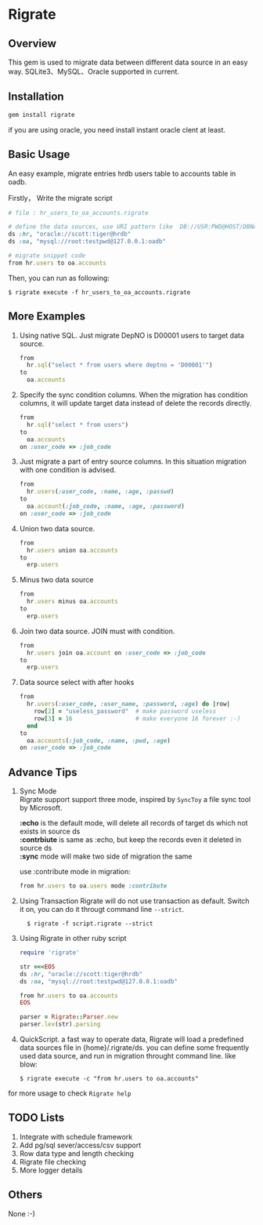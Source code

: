 # Rigrate

## Overview
This gem is used to migrate data between different data source in an easy way. SQLite3、MySQL、Oracle supported in current.  

## Installation
```ruby
gem install rigrate
```  

if you are using oracle, you need install instant oracle clent at least.

## Basic Usage

An easy example, migrate entries hrdb users table to accounts table in oadb.

Firstly， Write the migrate script

```ruby
# file : hr_users_to_oa_accounts.rigrate

# define the data sources, use URI pattern like  DB://USR:PWD@HOST/DBNAME
ds :hr, "oracle://scott:tiger@hrdb" 
ds :oa, "mysql://root:testpwd@127.0.0.1:oadb"

# migrate snippet code
from hr.users to oa.accounts
```

Then, you can run as following:

```shell
$ rigrate execute -f hr_users_to_oa_accounts.rigrate 
```

## More Examples

1. Using native SQL. Just migrate DepNO is D00001 users to target data source.

    ```ruby
    from 
      hr.sql("select * from users where deptno = 'D00001'")
    to
      oa.accounts
    ```

2. Specify the sync condition columns. When the migration has condition columns, it will update target data instead of delete the records directly.

    ```ruby
    from 
      hr.sql("select * from users")
    to
      oa.accounts
    on :user_code => :job_code
    ```

3. Just migrate a part of entry source columns. In this situation migration with one condition is advised.

    ```ruby
    from 
      hr.users(:user_code, :name, :age, :passwd)
    to
      oa.account(:job_code, :name, :age, :password)
    on :user_code => :job_code
    ```
4. Union two data source.

    ```ruby
    from 
      hr.users union oa.accounts 
    to 
      erp.users
    ```
5. Minus two data source

    ```ruby
    from
      hr.users minus oa.accounts
    to
      erp.users
    ```

6. Join two data source. JOIN must with condition.

    ```ruby
    from
      hr.users join oa.account on :user_code => :job_code
    to
      erp.users
    ```
    
7. Data source select with after hooks

    ```ruby
    from
      hr.users(:user_code, :user_name, :password, :age) do |row|
        row[2] = "useless_password"  # make password useless
        row[3] = 16                  # make everyone 16 forever :-)
      end
    to
      oa.accounts(:job_code, :name, :pwd, :age)
    on :user_code => :job_code
    ```

## Advance Tips

1. Sync Mode  
Rigrate support support three mode, inspired by `SyncToy` a file sync tool by Microsoft. 

    **:echo** is the default mode, will delete all records of target ds which not exists in source ds  
    **:contrbiute** is same as :echo, but keep the records even it deleted in source ds  
    **:sync** mode will make two side of migration the same  
    
    use :contribute mode in migration:
    ```ruby
    from hr.users to oa.users mode :contribute
    ```

2. Using Transaction
Rigrate will do not use transaction as default. Switch it on, you can do it througt command line `--strict`.

    ```shell
      $ rigrate -f script.rigrate --strict
    ```

3. Using Rigrate in other ruby script

    ```ruby
    require 'rigrate'
    
    str =<<EOS
    ds :hr, "oracle://scott:tiger@hrdb" 
    ds :oa, "mysql://root:testpwd@127.0.0.1:oadb"
    
    from hr.users to oa.accounts
    EOS
    
    parser = Rigrate::Parser.new
    parser.lex(str).parsing
    ```
4. QuickScript. a fast way to operate data, Rigrate will load a predefined data sources file in {home}/.rigrate/ds. 
you can define some frequently used data source, and run in migration throught command line. like blow:

    ```shell
    $ rigrate execute -c "from hr.users to oa.accounts"
    ```

for more usage to check `Rigrate help`

## TODO Lists

1. Integrate with schedule framework
2. Add pg/sql sever/access/csv support
3. Row data type and length checking
4. Rigrate file checking
5. More logger details

## Others

None :-)